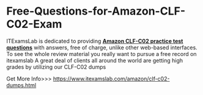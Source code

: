 # Free-Questions-for-Amazon-CLF-C02-Exam
ITExamsLab is dedicated to providing **[Amazon CLF-C02 practice test questions](https://www.itexamslab.com/amazon/clf-c02-dumps.html)** with answers, free of charge, unlike other web-based interfaces. To see the whole review material you really want to pursue a free record on itexamslab A great deal of clients all around the world are getting high grades by utilizing our CLF-C02 dumps 

Get More Info>>> https://www.itexamslab.com/amazon/clf-c02-dumps.html
